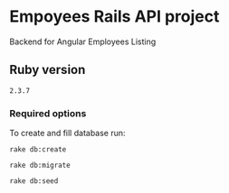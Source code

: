 # Empoyees Rails API project

Backend for Angular Employees Listing

## Ruby version

```
2.3.7
```

### Required options

To create and fill database run:

```
rake db:create
```
```
rake db:migrate
```
```
rake db:seed
```